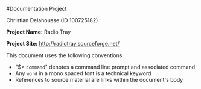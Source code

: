 #Documentation Project

Christian Delahousse (ID 100725182)


**Project Name:** Radio Tray

**Project Site:** <http://radiotray.sourceforge.net/>

This document uses the following conventions:

* "$> `command`" denotes a command line prompt and associated command
* Any `word` in a mono spaced font is a technical keyword
* References to source material are links within the document's body

